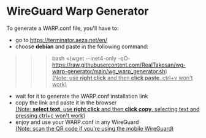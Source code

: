 # WireGuard Warp Generator
To generate a WARP.conf file, you'll have to: <br>
- go to https://terminator.aeza.net/en/ <br>
- choose **debian** and paste in the following command: <br> 
>>> bash <(wget --inet4-only -qO- https://raw.githubusercontent.com/RealTakosan/wg-warp-generator/main/wg_warp_generator.sh) <br>
<ins>(Note: use **right click** and then **click paste**, ctrl+v won't work)</ins> <br>
- wait for it to generate the WARP.conf installation link <br>
- copy the link and paste it in the browser <br>
<ins>(Note: **select text**, use **right click** and then **click copy**, selecting text and pressing ctrl+c won't work)</ins> <br>
- enjoy and use your WARP.conf in any WireGuard <br>
<ins>(Note: scan the QR code if you're using the mobile WireGuard)</ins> <br>
